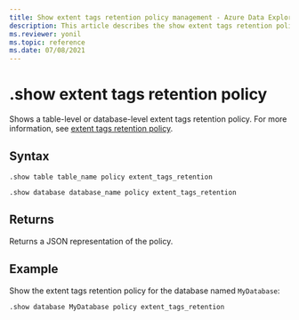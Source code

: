 ```yaml
---
title: Show extent tags retention policy management - Azure Data Explorer
description: This article describes the show extent tags retention policy command in Azure Data Explorer.
ms.reviewer: yonil
ms.topic: reference
ms.date: 07/08/2021
---
```

# .show extent tags retention policy

Shows a table-level or database-level extent tags retention policy. For more information, see [extent tags retention policy](extent-tags-retention-policy.md).

## Syntax

```kusto
.show table table_name policy extent_tags_retention

.show database database_name policy extent_tags_retention
```

## Returns

Returns a JSON representation of the policy.

## Example

Show the extent tags retention policy for the database named `MyDatabase`:

```kusto
.show database MyDatabase policy extent_tags_retention
```
